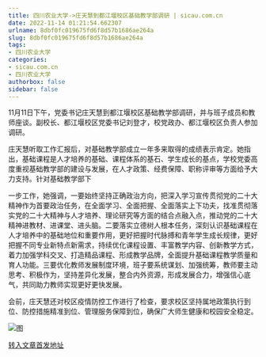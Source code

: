 ```yaml
---
title: 四川农业大学->庄天慧到都江堰校区基础教学部调研 | sicau.com.cn
date: 2022-11-14 01:21:54.662307
urlname: 8dbf0fc019675fd6f8d57b1686ae264a
slug: 8dbf0fc019675fd6f8d57b1686ae264a
tags: 
- 四川农业大学
categories:
- sicau.com.cn
- 四川农业大学
authorbox: false
sidebar: false
---
```

11月11日下午，党委书记庄天慧到都江堰校区基础教学部调研，并与班子成员和教师座谈。副校长、都江堰校区党委书记刘登才，校党政办、都江堰校区负责人参加调研。  

庄天慧听取工作汇报后，对基础教学部成立一年多来取得的成绩表示肯定。她指出，基础课程是人才培养的基础、课程体系的基石、学生成长的基点，学校党委高度重视基础教学部的建设与发展，在人才政策、经费保障、职称评审等方面给予大力支持。针对基础教学部下
<!--more-->
一步工作，她强调，一要始终坚持正确政治方向，把深入学习宣传贯彻党的二十大精神作为首要政治任务，在全面学习、全面把握、全面落实上下功夫，找准贯彻落实党的二十大精神与人才培养、理论研究等方面的结合点融入点，推动党的二十大精神进教材、进课堂、进头脑。二要落实立德树人根本任务，深刻认识基础课程在人才培养中的基础地位和重要作用，更好把握时代脉搏和青年学生成长规律，更好把握不同专业新特点新需求，持续优化课程设置、丰富教学内容、创新教学方式，着力加强学科交叉、打造精品课程、形成教学品牌，全面提升基础课程教学质量和育人功能。三要优化教师发展制度环境，班子要系统谋划、加强统筹，教师要主动思考、积极作为，坚持差异化发展，整合内外资源，形成发展合力，增强信心底气，共同助力教师实现更好更快发展。

会前，庄天慧还对校区疫情防控工作进行了检查，要求校区坚持属地政策执行到位、防控措施精准到位、管理服务保障到位，确保广大师生健康和校园安全稳定。

![图](https://news.sicau.edu.cn/__local/1/9F/0B/8CB4F2595DAFE1FE0B08F842DFD_04D73AF7_D24C.jpg)

[转入文章首发地址](https://news.sicau.edu.cn/info/1135/70177.htm)
